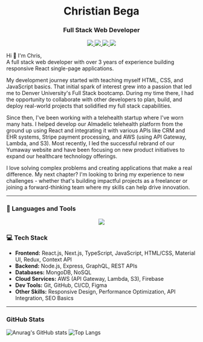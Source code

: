 <h1 align="center">Christian Bega</h1>
<h3 align="center"> Full Stack Web Developer</h3>

<p align="center" marginTop="5rem">
  <a href="https://github.com/ChristianBega/ChristianBega/raw/main/Christian_Bega_Resume.pdf" target="_blank">
    <img src="https://custom-icon-badges.demolab.com/badge/-Resume%20-CE4630?style=for-the-badge&logoColor=white&logo=download" />
  </a>
  <a href="https://github.com/ChristianBega/ChristianBega/blob/main/Christian_Bega_Resume.pdf" target="_blank">
    <img src="https://custom-icon-badges.demolab.com/badge/-Resume%20-CE4630?style=for-the-badge&logoColor=white&logo=download" />
  </a>
  <a href="https://www.linkedin.com/in/christianbega/" target="_blank">
    <img src="https://img.shields.io/badge/LinkedIn-blue?style=for-the-badge&logo=linkedin">
  </a>
  <a href="https://www.christianbega.com/" target="_blank">
    <img src="https://custom-icon-badges.demolab.com/badge/-Portfolio%20-E1AD0E?style=for-the-badge&logoColor=white&logo=rocket" />
  </a> 
</p>



Hi 👋 I'm Chris, <br/>
A full stack web developer with over 3 years of experience building responsive React single-page applications. 

My development journey started with teaching myself HTML, CSS, and JavaScript basics. That initial spark of interest grew into a passion that led me to Denver University's Full Stack bootcamp. During my time there, I had the opportunity to collaborate with other developers to plan, build, and deploy real-world projects that solidified my full stack capabilities.

Since then, I've been working with a telehealth startup where I've worn many hats. I helped develop our Almadelic telehealth platform from the ground up using React and integrating it with various APIs like CRM and EHR systems, Stripe payment processing, and AWS (using API Gateway, Lambda, and S3). Most recently, I led the successful rebrand of our Yumaway website and have been focusing on new product initiatives to expand our healthcare technology offerings.

I love solving complex problems and creating applications that make a real difference. My next chapter? I'm looking to bring my experience to new challenges - whether that's building impactful projects as a freelancer or joining a forward-thinking team where my skills can help drive innovation.


---
<!-- <p><img align="left" src="https://github-readme-stats.vercel.app/api?username=christianbega&show_icons=true&locale=en" alt="christianbega" /></p>
<p><img align="center" src="https://github-readme-stats.vercel.app/api/top-langs?username=christianbega&show_icons=true&locale=en&layout=compact" alt="christianbega" /></p> -->

### 🧰 Languages and Tools
<p align="center">
  <a href="https://skillicons.dev">
    <img src="https://skillicons.dev/icons?i=js,ts,react,nextjs,redux,nodejs,express,mongodb,graphql,aws,firebase,html,css,materialui,tailwind,sass,bootstrap,figma,git,github,netlify,heroku" />
  </a>
</p>

### 💻 Tech Stack
- **Frontend:** React.js, Next.js, TypeScript, JavaScript, HTML/CSS, Material UI, Redux, Context API
- **Backend:** Node.js, Express, GraphQL, REST APIs
- **Databases:** MongoDB, NoSQL
- **Cloud Services:** AWS (API Gateway, Lambda, S3), Firebase
- **Dev Tools:** Git, GitHub, CI/CD, Figma
- **Other Skills:** Responsive Design, Performance Optimization, API Integration, SEO Basics
--- 


### GitHub Stats
![Anurag's GitHub stats](https://github-readme-stats.vercel.app/api?username=christianbega&show_icons=true&locale=en)
![Top Langs](https://github-readme-stats.vercel.app/api/top-langs?username=christianbega&show_icons=true&locale=en&layout=compact)
